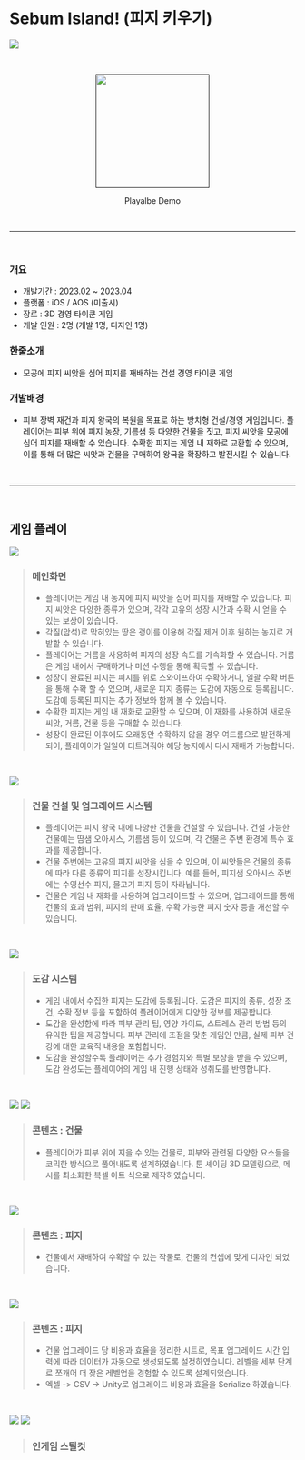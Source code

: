 # Sebum Island! (피지 키우기)
![](https://github.com/Sundrago/SebumIsland/blob/a10645238ffd57ab94ab088c71e0fad7930d56fc/Docs/0.jpg)

<br />
<p align="center"><a href="">
<img src="https://github.com/Sundrago/Cocktailor/blob/15a867f85fc3829dc0730dccfe3db2180e624dce/Docs/appstore.png" width="200"">
</a></p>
<p align="center">Playalbe Demo</p>

<br />
<hr>
<br />

### 개요
- 개발기간 : 2023.02 ~ 2023.04
- 플랫폼 : iOS / AOS (미출시)
- 장르 : 3D 경영 타이쿤 게임
- 개발 인원 : 2명 (개발 1명, 디자인 1명)

### 한줄소개
- 모공에 피지 씨앗을 심어 피지를 재배하는 건설 경영 타이쿤 게임

### 개발배경
- 피부 장벽 재건과 피지 왕국의 복원을 목표로 하는 방치형 건설/경영 게임입니다. 플레이어는 피부 위에 피지 농장, 기름샘 등 다양한 건물을 짓고, 피지 씨앗을 모공에 심어 피지를 재배할 수 있습니다. 수확한 피지는 게임 내 재화로 교환할 수 있으며, 이를 통해 더 많은 씨앗과 건물을 구매하여 왕국을 확장하고 발전시킬 수 있습니다. 

<br />
<hr>
<br />

## 게임 플레이
<!-- 01 -->
![](https://github.com/Sundrago/SebumIsland/blob/a10645238ffd57ab94ab088c71e0fad7930d56fc/Docs/1_0.jpeg)
> ### 메인화면
> * 플레이어는 게임 내 농지에 피지 씨앗을 심어 피지를 재배할 수 있습니다. 피지 씨앗은 다양한 종류가 있으며, 각각 고유의 성장 시간과 수확 시 얻을 수 있는 보상이 있습니다.
> * 각질(암석)로 막혀있는 땅은 괭이를 이용해 각질 제거 이후 원하는 농지로 개발할 수 있습니다.
> * 플레이어는 거름을 사용하여 피지의 성장 속도를 가속화할 수 있습니다. 거름은 게임 내에서 구매하거나 미션 수행을 통해 획득할 수 있습니다.
> * 성장이 완료된 피지는 피지를 위로 스와이프하여 수확하거나, 일괄 수확 버튼을 통해 수확 할 수 있으며, 새로운 피지 종류는 도감에 자동으로 등록됩니다. 도감에 등록된 피지는 추가 정보와 함께 볼 수 있습니다.
> * 수확한 피지는 게임 내 재화로 교환할 수 있으며, 이 재화를 사용하여 새로운 씨앗, 거름, 건물 등을 구매할 수 있습니다.
> * 성장이 완료된 이후에도 오래동안 수확하지 않을 경우 여드름으로 발전하게 되어, 플레이어가 일일이 터트려줘야 해당 농지에서 다시 재배가 가능합니다.
<br />

<!-- 02 -->
![](https://github.com/Sundrago/SebumIsland/blob/a10645238ffd57ab94ab088c71e0fad7930d56fc/Docs/2_0.jpeg)
> ### 건물 건설 및 업그레이드 시스템
> * 플레이어는 피지 왕국 내에 다양한 건물을 건설할 수 있습니다. 건설 가능한 건물에는 땀샘 오아시스, 기름샘 등이 있으며, 각 건물은 주변 환경에 특수 효과를 제공합니다.
> * 건물 주변에는 고유의 피지 씨앗을 심을 수 있으며, 이 씨앗들은 건물의 종류에 따라 다른 종류의 피지를 성장시킵니다. 예를 들어, 피지샘 오아시스 주변에는 수영선수 피지, 물고기 피지 등이 자라납니다.
> * 건물은 게임 내 재화를 사용하여 업그레이드할 수 있으며, 업그레이드를 통해 건물의 효과 범위, 피지의 판매 효율, 수확 가능한 피지 숫자 등을 개선할 수 있습니다.
<br />

<!-- 03 -->
![](https://github.com/Sundrago/SebumIsland/blob/a10645238ffd57ab94ab088c71e0fad7930d56fc/Docs/3_0.jpeg)
> ### 도감 시스템
> * 게임 내에서 수집한 피지는 도감에 등록됩니다. 도감은 피지의 종류, 성장 조건, 수확 정보 등을 포함하여 플레이어에게 다양한 정보를 제공합니다.
> * 도감을 완성함에 따라 피부 관리 팁, 영양 가이드, 스트레스 관리 방법 등의 유익한 팁을 제공합니다. 피부 관리에 초점을 맞춘 게임인 만큼, 실제 피부 건강에 대한 교육적 내용을 포함합니다.
> * 도감을 완성할수록 플레이어는 추가 경험치와 특별 보상을 받을 수 있으며, 도감 완성도는 플레이어의 게임 내 진행 상태와 성취도를 반영합니다.
<br />

<!-- 04 -->
![](https://github.com/Sundrago/SebumIsland/blob/a10645238ffd57ab94ab088c71e0fad7930d56fc/Docs/4_0.jpeg)
![](https://github.com/Sundrago/SebumIsland/blob/a10645238ffd57ab94ab088c71e0fad7930d56fc/Docs/4_1.jpeg)
> ### 콘텐츠 : 건물
> * 플레이어가 피부 위에 지을 수 있는 건물로, 피부와 관련된 다양한 요소들을 코믹한 방식으로 풀어내도록 설계하였습니다. 툰 셰이딩 3D 모델링으로, 메시를 최소화한 복셀 아트 식으로 제작하였습니다.
<br />

<!-- 05 -->
![](https://github.com/Sundrago/SebumIsland/blob/a10645238ffd57ab94ab088c71e0fad7930d56fc/Docs/5_0.jpeg)
> ### 콘텐츠 : 피지
> * 건물에서 재배하여 수확할 수 있는 작물로, 건물의 컨셉에 맞게 디자인 되었습니다. 
<br />

<!-- 06 -->
![](https://github.com/Sundrago/SebumIsland/blob/a10645238ffd57ab94ab088c71e0fad7930d56fc/Docs/6_0.jpeg)
> ### 콘텐츠 : 피지
> * 건물 업그레이드 당 비용과 효율을 정리한 시트로, 목표 업그레이드 시간 입력에 따라 데이터가 자동으로 생성되도록 설정하였습니다. 레벨을 세부 단계로 쪼개어 더 잦은 레벨업을 경험할 수 있도록 설계되었습니다.
> * 엑셀 -> CSV -> Unity로 업그레이드 비용과 효율을 Serialize 하였습니다.
<br />

<!-- 07 -->
![](https://github.com/Sundrago/SebumIsland/blob/a10645238ffd57ab94ab088c71e0fad7930d56fc/Docs/7_0.jpeg)
![](https://github.com/Sundrago/SebumIsland/blob/a10645238ffd57ab94ab088c71e0fad7930d56fc/Docs/7_2.jpeg)
> ### 인게임 스틸컷
